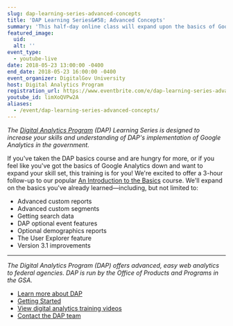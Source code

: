 ```yaml
---
slug: dap-learning-series-advanced-concepts
title: 'DAP Learning Series&#58; Advanced Concepts'
summary: 'This half-day online class will expand upon the basics of Google Analytics&#46;'
featured_image:
  uid:
  alt: ''
event_type:
  - youtube-live
date: 2018-05-23 13:00:00 -0400
end_date: 2018-05-23 16:00:00 -0400
event_organizer: DigitalGov University
host: Digital Analytics Program
registration_url: https://www.eventbrite.com/e/dap-learning-series-advanced-concepts-registration-42564302976
youtube_id: limXoQVPw2A
aliases:
  - /event/dap-learning-series-advanced-concepts/
---
```


_The [Digital Analytics Program](https://www.digitalgov.gov/services/dap/) (DAP) Learning Series is designed to increase your skills and understanding of DAP's implementation of Google Analytics in the government._

If you've taken the DAP basics course and are hungry for more, or if you feel like you've got the basics of Google Analytics down and want to expand your skill set, this training is for you!
We're excited to offer a 3-hour follow-up to our popular [An Introduction to the Basics](https://www.digitalgov.gov/event/dap-learning-series-digital-analytics-program-101/)  course. We'll expand on the basics you've already learned&mdash;including, but not limited to:

* Advanced custom reports
* Advanced custom segments
* Getting search data
* DAP optional event features
* Optional demographics reports
* The User Explorer feature
* Version 3.1 improvements

---

_The Digital Analytics Program (DAP) offers advanced, easy web analytics to federal agencies. DAP is run by the Office of Products and Programs in the GSA._

* [Learn more about DAP](https://www.digitalgov.gov/services/dap/)
* [Getting Started](https://github.com/digital-analytics-program/gov-wide-code)
* [View digital analytics training videos](https://www.youtube.com/playlist?list=PLd9b-GuOJ3nFwlyvLFUtmDpYFKezhot8P)
* [Contact the DAP team](mailto:dap@support.digitalgov.gov)
